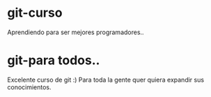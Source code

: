 # git-curso
Aprendiendo para ser mejores programadores..
# git-para todos..
Excelente curso de git :) Para toda la gente quer quiera expandir sus conocimientos.
